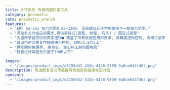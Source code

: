 ```yaml
---
title: EPF系列 传感伺服拧紧工具
category: pneumatic
cate: pneumatic_wrench
features:
  - "EPF Series 扭力范围0.05~12Nm, 涵盖螺丝起子常用微扭与一般扭力范围."
  - "满足多方向性应用需求,提供手持式(直型, 枪型, 弯头) / 固定式直型"
  - "内置传感器可侦测真实扭矩■ 覆盖了所有装配应用的要求, 高精度扭矩控制, 高级拧紧策略设置, 角度拧紧控制等."
  - "具出色的高重复性精确扭力控制, CPK>1.67以上"
  - "保修期内免保养, 寿命长, 空心杯无刷伺服电机"
  - "静音设计噪音分贝低于70dB以下"

images:
  - "/images/product_imgs/d5159d42-433b-4148-9f59-9a0ce044f464.png"
description: 可选配复合式传感器可侦测真实扭矩与压力值
content:
  - "/images/product_imgs/d5159d42-433b-4148-9f59-9a0ce044f464.png"
---
```

